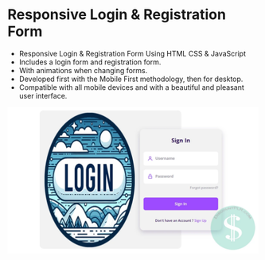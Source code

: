 # Responsive Login & Registration Form

- Responsive Login & Registration Form Using HTML CSS & JavaScript
- Includes a login form and registration form.
- With animations when changing forms.
- Developed first with the Mobile First methodology, then for desktop.
- Compatible with all mobile devices and with a beautiful and pleasant user interface.

![preview img](/preview.webp)
